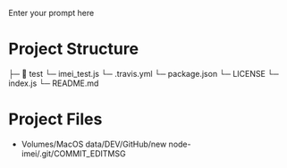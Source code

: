 Enter your prompt here

# Project Structure

├─ 📁 test
  └─ imei_test.js
└─ .travis.yml
└─ package.json
└─ LICENSE
└─ index.js
└─ README.md


# Project Files

- Volumes/MacOS data/DEV/GitHub/new node-imei/.git/COMMIT_EDITMSG

